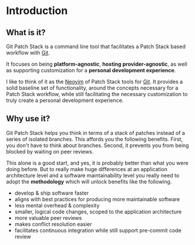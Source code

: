 # Introduction

## What is it?

Git Patch Stack is a command line tool that facilitates a Patch Stack based
workflow with [Git][].

It focuses on being **platform-agnostic**, **hosting provider-agnostic**, as
well as supporting customization for a **personal development experience**.

I like to think of it as the [Neovim][] of Patch Stack tools for [Git][]. It
provides a solid baseline set of functionality, around the concepts necessary
for a Patch Stack workflow, while still facilitating the necessary
customization to truly create a personal development experience.

## Why use it?

Git Patch Stack helps you think in terms of a stack of patches instead of a
series of isolated branches. This affords you the following benefits. First,
you don't have to think about branches. Second, it prevents you from being
blocked by waiting on peer reviews.

This alone is a good start, and yes, it is probably better than what you were
doing before. But to really make huge differences at an application
architecture level and a software maintainability level you really need to
adopt the **methodology** which will unlock benefits like the following.

- develop & ship software faster
- aligns with best practices for producing more maintainable software
- less mental overhead & complexity
- smaller, logical code changes, scoped to the application architecture
- more valuable peer reviews
- makes conflict resolution easier
- facilitates continuous integration while still support pre-commit code review

[Git]: https://git-scm.com
[Neovim]: https://neovim.io
